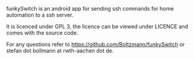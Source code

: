 funkySwitch is an android app for sending ssh commands for home automation to a ssh server. 

It is licenced under GPL 3, the licence can be viewed under LICENCE and comes with the source code.

For any questions refer to https://github.com/Boltzmann/funkySwitch or stefan dot bollmann at rwth-aachen dot de.